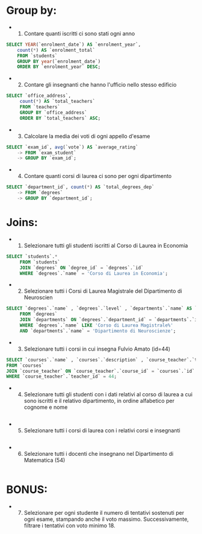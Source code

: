 # Group by:
- 1. Contare quanti iscritti ci sono stati ogni anno
```sql
SELECT YEAR(`enrolment_date`) AS `enrolment_year`,
    count(*) AS `enrolment_total`
    FROM `students`
    GROUP BY year(`enrolment_date`) 
    ORDER BY `enrolment_year` DESC;
```
- 2. Contare gli insegnanti che hanno l'ufficio nello stesso edificio
```sql
SELECT `office_address`,     
     count(*) AS `total_teachers`
     FROM `teachers`
     GROUP BY `office_address` 
     ORDER BY `total_teachers` ASC;
```
- 3. Calcolare la media dei voti di ogni appello d'esame
```sql
SELECT `exam_id`, avg(`vote`) AS `average_rating`
    -> FROM `exam_student`
    -> GROUP BY `exam_id`;
```
- 4. Contare quanti corsi di laurea ci sono per ogni dipartimento

```sql
SELECT `department_id`, count(*) AS `total_degrees_dep`
    -> FROM `degrees`
    -> GROUP BY `department_id`;
```
# Joins:
- 1. Selezionare tutti gli studenti iscritti al Corso di Laurea in Economia
```sql
SELECT `students`.*
     FROM `students`
     JOIN `degrees` ON `degree_id` = `degrees`.`id`                 
     WHERE `degrees`.`name` = 'Corso di Laurea in Economia';
```
- 2. Selezionare tutti i Corsi di Laurea Magistrale del Dipartimento di Neuroscien
```sql
SELECT `degrees`.`name` , `degrees`.`level` , `departments`.`name` AS `department_name`
     FROM `degrees`
     JOIN `departments` ON `degrees`.`department_id` = `departments`.`id`
     WHERE `degrees`.`name` LIKE 'Corso di Laurea Magistrale%'
     AND `departments`.`name` = 'Dipartimento di Neuroscienze';
```
- 3. Selezionare tutti i corsi in cui insegna Fulvio Amato (id=44)
```sql
SELECT `courses`.`name` , `courses`.`description` , `course_teacher`.`teacher_id` 
FROM `courses` 
JOIN `course_teacher` ON `course_teacher`.`course_id` = `courses`.`id` 
WHERE `course_teacher`.`teacher_id` = 44;

```
- 4. Selezionare tutti gli studenti con i dati relativi al corso di laurea a cui sono iscritti e il relativo dipartimento, in ordine alfabetico per cognome e nome
```sql

```
- 5. Selezionare tutti i corsi di laurea con i relativi corsi e insegnanti
```sql

```
- 6. Selezionare tutti i docenti che insegnano nel Dipartimento di Matematica (54)
```sql

```
# BONUS: 
- 7. Selezionare per ogni studente il numero di tentativi sostenuti per ogni esame, stampando anche il voto massimo. Successivamente, filtrare i tentativi con voto minimo 18.
```sql

```